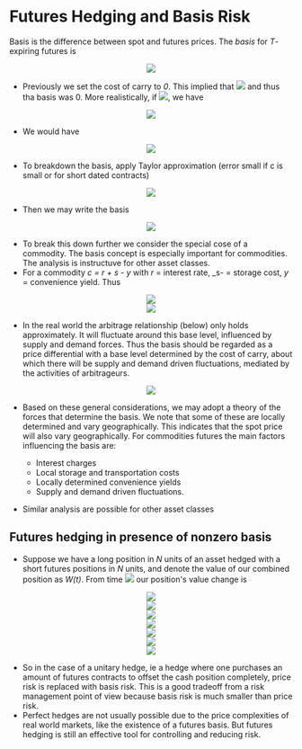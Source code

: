 # Futures Hedging and Basis Risk
Basis is the difference between spot and futures prices. The _basis_ for _T_-expiring futures is

<p align="center">
<img src="https://render.githubusercontent.com/render/math?math=b(t) = b_T(t) = Basis = S(t) - K_T(t)">
</p>

- Previously we set the cost of carry to _0_. This implied that <img src="https://render.githubusercontent.com/render/math?math=S(t) = K_T(t)"> and thus tha basis was 0. More realistically, if <img src="https://render.githubusercontent.com/render/math?math=c \neq 0">, we have

<p align="center">
<img src="https://render.githubusercontent.com/render/math?math=K_T(t) = e^{c(T-t)}S(t)">
</p>

- We would have 

<p align="center">
<img src="https://render.githubusercontent.com/render/math?math=b(t) = S(t) - e^{c(T-t)}S(t) = (1 - e^{c(T-t)})S(t)">
</p>

- To breakdown the basis, apply Taylor approximation (error small if c is small or for short dated contracts)

<p align="center">
<img src="https://render.githubusercontent.com/render/math?math=e^{c(T-t)} = 1 %2B c(T-t) %2B error">
</p>

- Then we may write the basis

<p align="center">
<img src="https://render.githubusercontent.com/render/math?math=b(t) = = [1 - (1 %2B c(T-t)]S(t) = -c(T-t)S(t)">
</p>

- To break this down further we consider the special cose of a commodity. The basis concept is especially important for commodities. The analysis is instructuve for other asset classes.
- For a commodity _c = r + s - y_ with _r_ = interest rate, _s- = storage cost, _y_ =  convenience yield. Thus

<p align="center">
<img src="https://render.githubusercontent.com/render/math?math=b(t) = -r(T-t)S(t) -s(T-t)S(t) %2B y(T-t)S(t)"><br>
  <img src="https://render.githubusercontent.com/render/math?math== finance \:\:%2B\:\:storage\:\:%2B\:\:convenience"><br>
</p>

- In the real world the arbitrage relationship (below) only holds approximately. It will fluctuate around this base level, influenced by supply and demand forces. Thus the basis should be regarded as a price differential with a base level determined by the cost of carry, about which there will be supply and demand driven fluctuations, mediated by the activities of arbitrageurs.
 
<p align="center">
<img src="https://render.githubusercontent.com/render/math?math=K_T(t) = e^{c(T-t)}S(t)">
</p>

- Based on these general considerations, we may adopt a theory of the forces that determine the basis. We note that some of these are locally determined and vary geographically. This indicates that the spot price will also vary geographically. For commodities futures the main factors influencing the basis are:
  - Interest charges
  - Local storage and transportation costs
  - Locally determined convenience yields
  - Supply and demand driven fluctuations.

- Similar analysis are possible for other asset classes

## Futures hedging in presence of nonzero basis
- Suppose we have a long position in _N_ units of an asset hedged with a short futures positions in _N_ units, and denote the value of our combined position as _W(t)_. From time <img src="https://render.githubusercontent.com/render/math?math=t_1\:\:to\:\:t_2"> our position's value change is

<p align="center">
<img src="https://render.githubusercontent.com/render/math?math=\Delta W(t) = \Delta [Cash\:\:Value] %2B \Delta[Futures\:\:Value]"><br>
  <img src="https://render.githubusercontent.com/render/math?math== N\Delta S - N\Delta K_T"><br>
  <img src="https://render.githubusercontent.com/render/math?math==N(S(t_2) - S(t_1)) - N(K_T(t_2) - K_T(t1))"><br>
  <img src="https://render.githubusercontent.com/render/math?math== N(S(t_2) - K_T(t_2))- N(S(t_1) - K_T(t1))"><br>
  <img src="https://render.githubusercontent.com/render/math?math== Nb(t_2)- Nb(t_1)"><br>
  <img src="https://render.githubusercontent.com/render/math?math== N(b(t_2)- b(t_1))"><br>
  <img src="https://render.githubusercontent.com/render/math?math== Position\:\:Size\:\:\times\:\:Basis\:\:Change"><br>
</p>

- So in the case of a unitary hedge, ie a hedge where one purchases an amount of futures contracts to offset the cash position completely, price risk is replaced with basis risk. This is a good tradeoff from a risk management point of view because basis risk is much smaller than price risk. 
- Perfect hedges are not usually possible due to the price complexities of real world markets, like the existence of a futures basis. But futures hedging is still an effective tool for controlling and reducing risk.

